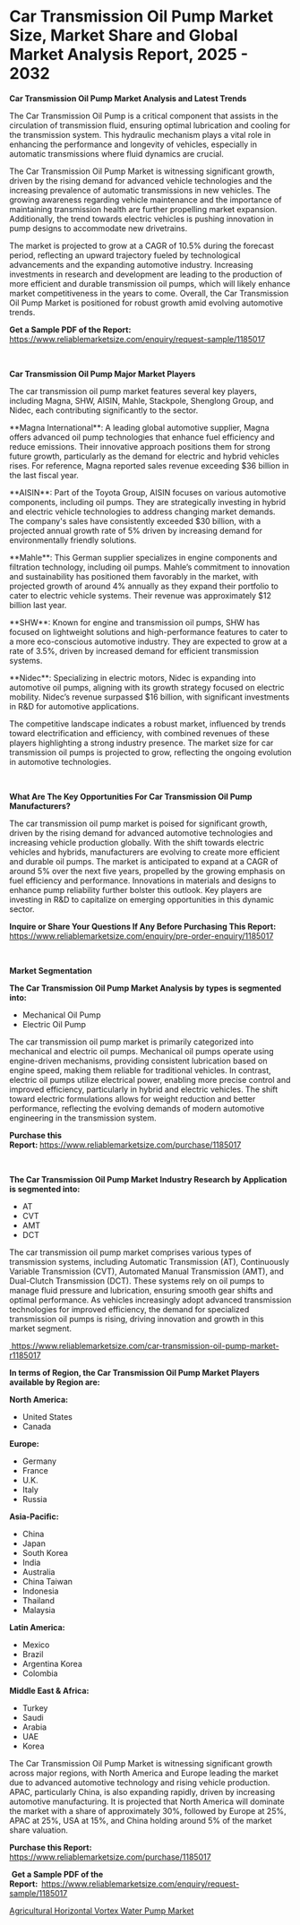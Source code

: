 <p><h1>Car Transmission Oil Pump Market Size, Market Share and Global Market Analysis Report, 2025 - 2032</h1></p><p><strong>Car Transmission Oil Pump Market Analysis and Latest Trends</strong></p>
<p><p>The Car Transmission Oil Pump is a critical component that assists in the circulation of transmission fluid, ensuring optimal lubrication and cooling for the transmission system. This hydraulic mechanism plays a vital role in enhancing the performance and longevity of vehicles, especially in automatic transmissions where fluid dynamics are crucial.</p><p>The Car Transmission Oil Pump Market is witnessing significant growth, driven by the rising demand for advanced vehicle technologies and the increasing prevalence of automatic transmissions in new vehicles. The growing awareness regarding vehicle maintenance and the importance of maintaining transmission health are further propelling market expansion. Additionally, the trend towards electric vehicles is pushing innovation in pump designs to accommodate new drivetrains. </p><p>The market is projected to grow at a CAGR of 10.5% during the forecast period, reflecting an upward trajectory fueled by technological advancements and the expanding automotive industry. Increasing investments in research and development are leading to the production of more efficient and durable transmission oil pumps, which will likely enhance market competitiveness in the years to come. Overall, the Car Transmission Oil Pump Market is positioned for robust growth amid evolving automotive trends.</p></p>
<p><strong>Get a Sample PDF of the Report:&nbsp;</strong> <a href="https://www.reliablemarketsize.com/enquiry/request-sample/1185017?utm_campaign=1898&utm_medium=2&utm_source=Github&utm_content=ia&utm_term=11012025&utm_id=car-transmission-oil-pump">https://www.reliablemarketsize.com/enquiry/request-sample/1185017</a></p>
<p>&nbsp;</p>
<p><strong>Car Transmission Oil Pump Major Market Players</strong></p>
<p><p>The car transmission oil pump market features several key players, including Magna, SHW, AISIN, Mahle, Stackpole, Shenglong Group, and Nidec, each contributing significantly to the sector.</p><p>**Magna International**: A leading global automotive supplier, Magna offers advanced oil pump technologies that enhance fuel efficiency and reduce emissions. Their innovative approach positions them for strong future growth, particularly as the demand for electric and hybrid vehicles rises. For reference, Magna reported sales revenue exceeding $36 billion in the last fiscal year.</p><p>**AISIN**: Part of the Toyota Group, AISIN focuses on various automotive components, including oil pumps. They are strategically investing in hybrid and electric vehicle technologies to address changing market demands. The company's sales have consistently exceeded $30 billion, with a projected annual growth rate of 5% driven by increasing demand for environmentally friendly solutions.</p><p>**Mahle**: This German supplier specializes in engine components and filtration technology, including oil pumps. Mahle’s commitment to innovation and sustainability has positioned them favorably in the market, with projected growth of around 4% annually as they expand their portfolio to cater to electric vehicle systems. Their revenue was approximately $12 billion last year.</p><p>**SHW**: Known for engine and transmission oil pumps, SHW has focused on lightweight solutions and high-performance features to cater to a more eco-conscious automotive industry. They are expected to grow at a rate of 3.5%, driven by increased demand for efficient transmission systems.</p><p>**Nidec**: Specializing in electric motors, Nidec is expanding into automotive oil pumps, aligning with its growth strategy focused on electric mobility. Nidec’s revenue surpassed $16 billion, with significant investments in R&D for automotive applications.</p><p>The competitive landscape indicates a robust market, influenced by trends toward electrification and efficiency, with combined revenues of these players highlighting a strong industry presence. The market size for car transmission oil pumps is projected to grow, reflecting the ongoing evolution in automotive technologies.</p></p>
<p>&nbsp;</p>
<p><strong>What Are The Key Opportunities For Car Transmission Oil Pump Manufacturers?</strong></p>
<p><p>The car transmission oil pump market is poised for significant growth, driven by the rising demand for advanced automotive technologies and increasing vehicle production globally. With the shift towards electric vehicles and hybrids, manufacturers are evolving to create more efficient and durable oil pumps. The market is anticipated to expand at a CAGR of around 5% over the next five years, propelled by the growing emphasis on fuel efficiency and performance. Innovations in materials and designs to enhance pump reliability further bolster this outlook. Key players are investing in R&D to capitalize on emerging opportunities in this dynamic sector.</p></p>
<p><strong>Inquire or Share Your Questions If Any Before Purchasing This Report:</strong> <a href="https://www.reliablemarketsize.com/enquiry/pre-order-enquiry/1185017?utm_campaign=1898&utm_medium=2&utm_source=Github&utm_content=ia&utm_term=11012025&utm_id=car-transmission-oil-pump">https://www.reliablemarketsize.com/enquiry/pre-order-enquiry/1185017</a></p>
<p>&nbsp;</p>
<p><strong>Market Segmentation</strong></p>
<p><strong>The Car Transmission Oil Pump Market Analysis by types is segmented into:</strong></p>
<p><ul><li>Mechanical Oil Pump</li><li>Electric Oil Pump</li></ul></p>
<p><p>The car transmission oil pump market is primarily categorized into mechanical and electric oil pumps. Mechanical oil pumps operate using engine-driven mechanisms, providing consistent lubrication based on engine speed, making them reliable for traditional vehicles. In contrast, electric oil pumps utilize electrical power, enabling more precise control and improved efficiency, particularly in hybrid and electric vehicles. The shift toward electric formulations allows for weight reduction and better performance, reflecting the evolving demands of modern automotive engineering in the transmission system.</p></p>
<p><strong>Purchase this Report:&nbsp;</strong><a href="https://www.reliablemarketsize.com/purchase/1185017?utm_campaign=1898&utm_medium=2&utm_source=Github&utm_content=ia&utm_term=11012025&utm_id=car-transmission-oil-pump">https://www.reliablemarketsize.com/purchase/1185017</a></p>
<p>&nbsp;</p>
<p><strong>The Car Transmission Oil Pump Market Industry Research by Application is segmented into:</strong></p>
<p><ul><li>AT</li><li>CVT</li><li>AMT</li><li>DCT</li></ul></p>
<p><p>The car transmission oil pump market comprises various types of transmission systems, including Automatic Transmission (AT), Continuously Variable Transmission (CVT), Automated Manual Transmission (AMT), and Dual-Clutch Transmission (DCT). These systems rely on oil pumps to manage fluid pressure and lubrication, ensuring smooth gear shifts and optimal performance. As vehicles increasingly adopt advanced transmission technologies for improved efficiency, the demand for specialized transmission oil pumps is rising, driving innovation and growth in this market segment.</p></p>
<p><a href="https://www.reliablemarketsize.com/car-transmission-oil-pump-market-r1185017?utm_campaign=1898&utm_medium=2&utm_source=Github&utm_content=ia&utm_term=11012025&utm_id=car-transmission-oil-pump">&nbsp;https://www.reliablemarketsize.com/car-transmission-oil-pump-market-r1185017</a></p>
<p><strong>In terms of Region, the Car Transmission Oil Pump Market Players available by Region are:</strong></p>
<p>
    <p> <strong> North America: </strong>
        <ul>
            <li>United States</li>
            <li>Canada</li>
        </ul>
        </p> 
    <p> <strong> Europe: </strong>
        <ul>
            <li>Germany</li>
            <li>France</li>
            <li>U.K.</li>
            <li>Italy</li>
            <li>Russia</li>
        </ul>
        </p> 
    <p> <strong> Asia-Pacific: </strong>
        <ul>
            <li>China</li>
            <li>Japan</li>
            <li>South Korea</li>
            <li>India</li>
            <li>Australia</li>
            <li>China Taiwan</li>
            <li>Indonesia</li>
            <li>Thailand</li>
            <li>Malaysia</li>
        </ul>
        </p> 
    <p> <strong> Latin America: </strong>
        <ul>
            <li>Mexico</li>
            <li>Brazil</li>
            <li>Argentina Korea</li>
            <li>Colombia</li>
        </ul>
        </p> 
    <p> <strong> Middle East & Africa: </strong>
        <ul>
            <li>Turkey</li>
            <li>Saudi</li>
            <li>Arabia</li>
            <li>UAE</li>
            <li>Korea</li>
        </ul>
    </p>
    </p>
<p><p>The Car Transmission Oil Pump Market is witnessing significant growth across major regions, with North America and Europe leading the market due to advanced automotive technology and rising vehicle production. APAC, particularly China, is also expanding rapidly, driven by increasing automotive manufacturing. It is projected that North America will dominate the market with a share of approximately 30%, followed by Europe at 25%, APAC at 25%, USA at 15%, and China holding around 5% of the market share valuation.</p></p>
<p><strong>Purchase this Report: </strong><a href="https://www.reliablemarketsize.com/purchase/1185017?utm_campaign=1898&utm_medium=2&utm_source=Github&utm_content=ia&utm_term=11012025&utm_id=car-transmission-oil-pump">https://www.reliablemarketsize.com/purchase/1185017</a></p>
<p>&nbsp;<strong>Get a Sample PDF of the Report:&nbsp;&nbsp;</strong><a href="https://www.reliablemarketsize.com/enquiry/request-sample/1185017?utm_campaign=1898&utm_medium=2&utm_source=Github&utm_content=ia&utm_term=11012025&utm_id=car-transmission-oil-pump">https://www.reliablemarketsize.com/enquiry/request-sample/1185017</a></p>
<p><strong></strong></p>
<p><p><a href="https://github.com/Chiragrp22/Market-Research-Report-List-7/blob/main/agricultural-horizontal-vortex-water-pump-market.md?utm_campaign=1898&utm_medium=2&utm_source=Github&utm_content=ia&utm_term=11012025&utm_id=car-transmission-oil-pump">Agricultural Horizontal Vortex Water Pump Market</a></p></p>